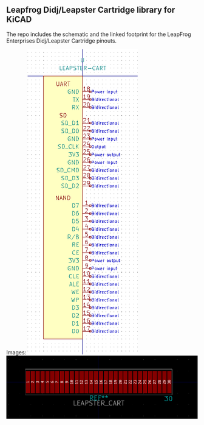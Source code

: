 ## Leapfrog Didj/Leapster Cartridge library for KiCAD

The repo includes the schematic and the linked footprint for the LeapFrog Enterprises Didj/Leapster Cartridge pinouts.

Images:
![Schematic](/images/schematic.png)
![Footprint](/images/footprint.png)
